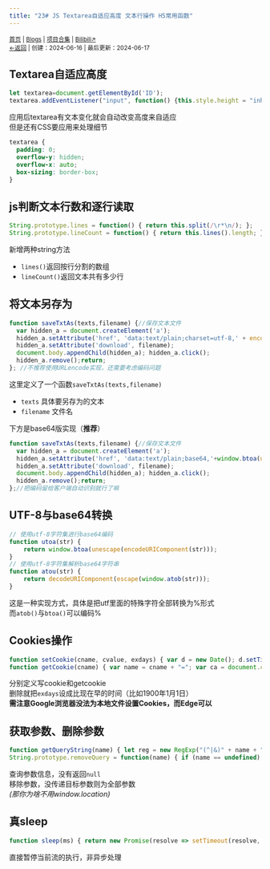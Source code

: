 ```yaml
---
title: "23# JS Textarea自适应高度 文本行操作 H5常用函数"
---
```

<small><a href="/">首页</a> | <a href="/blogs">Blogs</a> | <a href="/Project">项目合集</a> | <a href="https://space.bilibili.com/1987247870">Bilibili↗</a><br><a href="../../">←返回</a> | 
创建：2024-06-16 | 最后更新：2024-06-17</small><br>

## Textarea自适应高度
```javascript
let textarea=document.getElementById('ID');
textarea.addEventListener("input", function() {this.style.height = "inherit";this.style.height = `${this.scrollHeight + 5}px`;});
```

应用后textarea有文本变化就会自动改变高度来自适应<br>
但是还有CSS要应用来处理细节

```css
textarea {
  padding: 0;
  overflow-y: hidden;
  overflow-x: auto;
  box-sizing: border-box;
}
```

## js判断文本行数和逐行读取
```javascript
String.prototype.lines = function() { return this.split(/\r*\n/); };
String.prototype.lineCount = function() { return this.lines().length; };
```

新增两种string方法
* `lines()`返回按行分割的数组
* `lineCount()`返回文本共有多少行

## 将文本另存为
```javascript
function saveTxtAs(texts,filename) {//保存文本文件
  var hidden_a = document.createElement('a'); 
  hidden_a.setAttribute('href', 'data:text/plain;charset=utf-8,' + encodeURIComponent(texts)); 
  hidden_a.setAttribute('download', filename); 
  document.body.appendChild(hidden_a); hidden_a.click();
  hidden_a.remove();return;
}; //不推荐使用URLencode实现，还需要考虑编码问题
```

这里定义了一个函数`saveTxtAs(texts,filename)`<br>
* `texts` 具体要另存为的文本
* `filename` 文件名

下方是base64版实现（**推荐**）

```javascript
function saveTxtAs(texts,filename) {//保存文本文件
  var hidden_a = document.createElement('a'); 
  hidden_a.setAttribute('href', 'data:text/plain;base64,'+window.btoa(unescape(encodeURIComponent(texts))));
  hidden_a.setAttribute('download', filename); 
  document.body.appendChild(hidden_a); hidden_a.click();
  hidden_a.remove();return;
};//把编码留给客户端自动识别就行了嘛
```

## UTF-8与base64转换
```javascript
// 使用utf-8字符集进行base64编码
function utoa(str) {
    return window.btoa(unescape(encodeURIComponent(str)));
}
// 使用utf-8字符集解析base64字符串 
function atou(str) {
    return decodeURIComponent(escape(window.atob(str)));
}
```

这是一种实现方式，具体是把utf里面的特殊字符全部转换为%形式<br>
而`atob()`与`btoa()`可以编码%

## Cookies操作
```javascript
function setCookie(cname, cvalue, exdays) { var d = new Date(); d.setTime(d.getTime() + (exdays * 24 * 60 * 60 * 1000)); var expires = "expires=" + d.toGMTString(); document.cookie = cname + "=" + cvalue + "; " + expires };
function getCookie(cname) { var name = cname + "="; var ca = document.cookie.split(';'); for (var i = 0; i < ca.length; i++) { var c = ca[i].trim(); if (c.indexOf(name) == 0) return c.substring(name.length, c.length) }; return null };
```

分别定义写cookie和getcookie<br>
删除就把`exdays`设成比现在早的时间（比如1900年1月1日）<br>
**需注意Google浏览器没法为本地文件设置Cookies，而Edge可以**

## 获取参数、删除参数
```javascript
function getQueryString(name) { let reg = new RegExp("(^|&)" + name + "=([^&]*)(&|$)", "i"); let r = window.location.search.substr(1).match(reg); if (r != null) { return unescape(r[2]); }; return null; };
String.prototype.removeQuery = function(name) { if (name == undefined) {return this.replace(/[?&].*=[^&]*&?/g, "");} else {return this.replace(`/[?&]` + name + `=[^&]*&?/g`, "");}; };
```

查询参数信息，没有返回`null`<br>
移除参数，没传递目标参数则为全部参数<br>
*(那你为啥不用window.location)*

## 真sleep
```javascript
function sleep(ms) { return new Promise(resolve => setTimeout(resolve, ms)); };
```

直接暂停当前流的执行，非异步处理